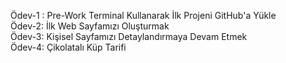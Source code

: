 Ödev-1 : Pre-Work Terminal Kullanarak İlk Projeni GitHub'a Yükle <br>
Ödev-2: İlk Web Sayfamızı Oluşturmak <br>
Ödev-3: Kişisel Sayfamızı Detaylandırmaya Devam Etmek <br>
Ödev-4: Çikolatalı Küp Tarifi 
